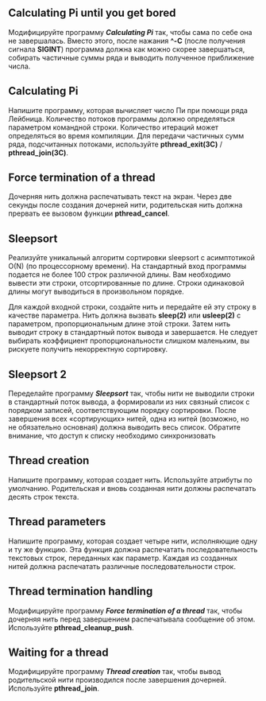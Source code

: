## Calculating Pi until you get bored
Модифицируйте программу ***Calculating Pi*** так, чтобы сама по себе она не завершалась. Вместо этого, после нажания **^-C** (после получения сигнала **SIGINT**) программа должна как можно скорее завершаться, собирать частичные суммы ряда и выводить полученное приближение числа. 
## Calculating Pi
Напишите программу, которая вычисляет число Πи при помощи ряда Лейбница. Количество потоков программы должно определяться параметром командной строки. Количество итераций может определяться во время компиляции. Для передачи частичных сумм ряда, подсчитанных потоками, используйте **pthread_exit(3C)** / **pthread_join(3C)**.
## Force termination of a thread
Дочерняя нить должна распечатывать текст на экран. Через две секунды после создания дочерней нити, родительская нить должна прервать ее вызовом функции **pthread_cancel**.
## Sleepsort
Реализуйте уникальный алгоритм сортировки sleepsort с асимптотикой O(N) (по процессорному времени).
На стандартный вход программы подается не более 100 строк различной длины. Вам необходимо вывести эти строки, отсортированные по длине. Строки одинаковой длины могут выводиться в произвольном порядке.

Для каждой входной строки, создайте нить и передайте ей эту строку в качестве параметра. Нить должна вызвать **sleep(2)** или **usleep(2)** с параметром, пропорциональным длине этой строки. Затем нить выводит строку в стандартный поток вывода и завершается. Не следует выбирать коэффициент пропорциональности слишком маленьким, вы рискуете получить некорректную сортировку.

## Sleepsort 2
Переделайте программу ***Sleepsort*** так, чтобы нити не выводили строки в стандартный поток вывода, а формировали из них связный список с порядком записей, соответствующим порядку сортировки. После завершения всех «сортирующих» нитей, одна из нитей (возможно, но не обязательно основная) должна выводить весь список. Обратите внимание, что доступ к списку необходимо синхронизовать

## Thread creation
Напишите программу, которая создает нить. Используйте атрибуты по умолчанию. Родительская и вновь созданная нити должны распечатать десять строк текста. 
## Thread parameters
Напишите программу, которая создает четыре нити, исполняющие одну и ту же функцию. Эта функция должна распечатать последовательность текстовых строк, переданных как параметр. Каждая из созданных нитей должна распечатать различные последовательности строк.
## Thread termination handling
Модифицируйте программу ***Force termination of a thread*** так, чтобы дочерняя нить перед завершением распечатывала сообщение об этом. Используйте **pthread_cleanup_push**.
## Waiting for a thread
Модифицируйте программу ***Thread creation*** так, чтобы вывод родительской нити производился после завершения дочерней. Используйте **pthread_join**.

